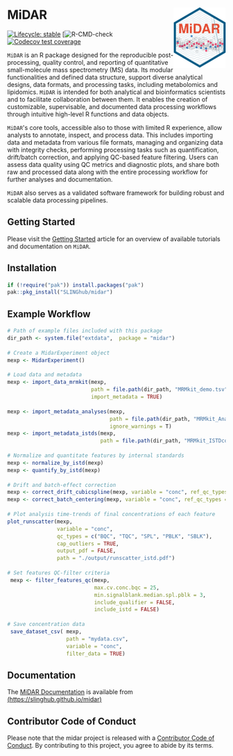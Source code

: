 # MiDAR <a href="https://slinghub.github.io/midar/"><img src="man/figures/logo.svg" align="right" height="139" alt="midar website" /></a>

<!-- badges: start -->

[![Lifecycle: stable](https://img.shields.io/badge/lifecycle-stable-brightgreen.svg)](https://lifecycle.r-lib.org/articles/stages.html)
[![R-CMD-check](https://github.com/SLINGhub/midar/actions/workflows/build-check.yml/badge.svg)
[![Codecov test coverage](https://codecov.io/gh/slinghub/midar/branch/main/graph/badge.svg)](https://app.codecov.io/gh/slinghub/midar?branch=main)

<!-- badges: end -->


`MiDAR` is an R package designed for the reproducible post-processing,
quality control, and reporting of quantitative small-molecule mass
spectrometry (MS) data. Its modular functionalities and defined data
structure, support diverse analytical designs, data formats, and
processing tasks, including metabolomics and lipidomics. `MiDAR` is
intended for both analytical and bioinformatics scientists and to
facilitate collaboration between them. It enables the creation of
customizable, supervisable, and documented data processing workflows
through intuitive high-level R functions and data objects.

`MiDAR`'s core tools, accessible also to those with limited R
experience, allow analysts to annotate, inspect, and process data. This
includes importing data and metadata from various file formats, managing
and organizing data with integrity checks, performing processing tasks
such as quantification, drift/batch correction, and applying QC-based
feature filtering. Users can assess data quality using QC metrics and
diagnostic plots, and share both raw and processed data along with the
entire processing workflow for further analyses and documentation.

`MiDAR` also serves as a validated software framework for building robust and 
scalable data processing pipelines.

## Getting Started
Please visit the [Getting Started](https://slinghub.github.io/midar/) article for
an overview of available tutorials and documentation on `MiDAR`.

## Installation
``` r
if (!require("pak")) install.packages("pak")
pak::pkg_install("SLINGhub/midar")
```

## Example Workflow

``` r
# Path of example files included with this package
dir_path <- system.file("extdata",  package = "midar")

# Create a MidarExperiment object
mexp <- MidarExperiment()

# Load data and metadata
mexp <- import_data_mrmkit(mexp,
                           path = file.path(dir_path, "MRMkit_demo.tsv"),
                           import_metadata = TRUE)

mexp <- import_metadata_analyses(mexp, 
                                 path = file.path(dir_path, "MRMkit_AnalysesAnnot.csv"), 
                                 ignore_warnings = T)
mexp <- import_metadata_istds(mexp, 
                              path = file.path(dir_path, "MRMkit_ISTDconc.csv"))

# Normalize and quantitate features by internal standards
mexp <- normalize_by_istd(mexp)
mexp <- quantify_by_istd(mexp)

# Drift and batch-effect correction
mexp <- correct_drift_cubicspline(mexp, variable = "conc", ref_qc_types = "BQC")
mexp <- correct_batch_centering(mexp, variable = "conc", ref_qc_types = "BQC")

# Plot analysis time-trends of final concentrations of each feature 
plot_runscatter(mexp,
                variable = "conc",
                qc_types = c("BQC", "TQC", "SPL", "PBLK", "SBLK"),
                cap_outliers = TRUE,
                output_pdf = FALSE,
                path = "./output/runscatter_istd.pdf")

# Set features QC-filter criteria   
 mexp <- filter_features_qc(mexp,
                            max.cv.conc.bqc = 25,
                            min.signalblank.median.spl.pblk = 3,
                            include_qualifier = FALSE,
                            include_istd = FALSE)
 
# Save concentration data
 save_dataset_csv( mexp, 
                   path = "mydata.csv", 
                   variable = "conc", 
                   filter_data = TRUE)
```

## Documentation
The [MiDAR Documentation](https://slinghub.github.io/midar/) is available 
from [(https://slinghub.github.io/midar)](https://slinghub.github.io/midar/)


## Contributor Code of Conduct

Please note that the midar project is released with a [Contributor Code
of
Conduct](https://contributor-covenant.org/version/2/0/CODE_OF_CONDUCT.html).
By contributing to this project, you agree to abide by its terms.
